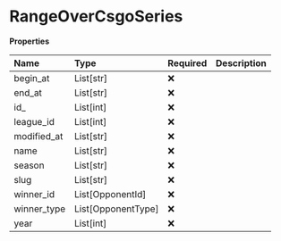 # RangeOverCsgoSeries

**Properties**

| Name        | Type               | Required | Description |
| :---------- | :----------------- | :------- | :---------- |
| begin_at    | List[str]          | ❌       |             |
| end_at      | List[str]          | ❌       |             |
| id\_        | List[int]          | ❌       |             |
| league_id   | List[int]          | ❌       |             |
| modified_at | List[str]          | ❌       |             |
| name        | List[str]          | ❌       |             |
| season      | List[str]          | ❌       |             |
| slug        | List[str]          | ❌       |             |
| winner_id   | List[OpponentId]   | ❌       |             |
| winner_type | List[OpponentType] | ❌       |             |
| year        | List[int]          | ❌       |             |

